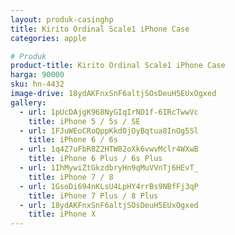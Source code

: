 ```yaml
---
layout: produk-casinghp
title: Kirito Ordinal Scale1 iPhone Case
categories: apple

# Produk
product-title: Kirito Ordinal Scale1 iPhone Case
harga: 90000
sku: hn-4432
image-drive: 18ydAKFnxSnF6altjSOsDeuH5EUxOgxed
gallery:
  - url: 1pUcDAjgK968NyGIqIrND1f-6IRcTwwVc
    title: iPhone 5 / 5s / SE
  - url: 1FJuWEoCRoQppKkd0jOyBqtua8InOg5Sl
    title: iPhone 6 / 6s
  - url: 1q4Z7uFbR8Z2HTW82oXk6vwvMclr4WXwB
    title: iPhone 6 Plus / 6s Plus
  - url: 1IhMywiZtGkzdbryHn9qMuVVnTj6HEvT_
    title: iPhone 7 / 8
  - url: 1GsoDi694nKLsU4LpHY4rrBs9NBfFj3qP
    title: iPhone 7 Plus / 8 Plus
  - url: 18ydAKFnxSnF6altjSOsDeuH5EUxOgxed
    title: iPhone X
---
```


